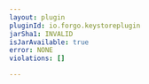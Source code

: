 ```yaml
---
layout: plugin
pluginId: io.forgo.keystoreplugin
jarSha1: INVALID
isJarAvailable: true
error: NONE
violations: []

---
```

